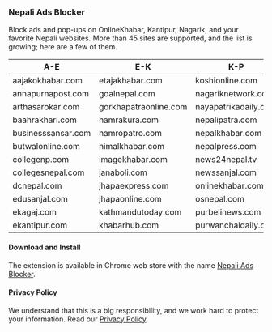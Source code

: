 ### Nepali Ads Blocker
Block ads and pop-ups on OnlineKhabar, Kantipur, Nagarik, and your favorite Nepali websites. More than 45 sites are supported, and the list is growing; here are a few of them.

|A-E               |E-K                  |K-P                 |R-Z               |
|------------------|---------------------|--------------------|------------------|
|aajakokhabar.com  |etajakhabar.com      |koshionline.com     |ratopati.com      |
|annapurnapost.com |goalnepal.com        |nagariknetwork.com  |realkhabar.net    |
|arthasarokar.com  |gorkhapatraonline.com|nayapatrikadaily.com|recentnepal.com   |
|baahrakhari.com   |hamrakura.com        |nepalipatra.com     |sahityapost.com   |
|businesssansar.com|hamropatro.com       |nepalkhabar.com     |sancharkendra.com |
|butwalonline.com  |himalkhabar.com      |nepalpress.com      |setopati.com      |
|collegenp.com     |imagekhabar.com      |news24nepal.tv      |sharesansar.com   |
|collegesnepal.com |janaboli.com         |newssanjal.com      |sidhamedia.com    |
|dcnepal.com       |jhapaexpress.com     |onlinekhabar.com    |sunaulonepal.com  |
|edusanjal.com     |jhapaonline.com      |osnepal.com         |swasthyakhabar.com|
|ekagaj.com        |kathmandutoday.com   |purbelinews.com     |techpana.com      |
|ekantipur.com     |khabarhub.com        |purwanchaldaily.com |thahakhabar.com   |

#### Download and Install
The extension is available in Chrome web store with the name [Nepali Ads Blocker].

#### Privacy Policy
We understand that this is a big responsibility, and we work hard to protect your information. Read our [Privacy Policy](privacy.md).

[Nepali Ads Blocker]: https://chrome.google.com/webstore/detail/nepaliadblock/leimohpohkghkhednlifdlejcnhappio
